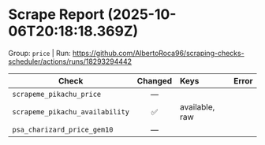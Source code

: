 # Scrape Report (2025-10-06T20:18:18.369Z)

Group: `price`  |  Run: https://github.com/AlbertoRoca96/scraping-checks-scheduler/actions/runs/18293294442

| Check | Changed | Keys | Error |
|---|:---:|:--|:--|
| `scrapeme_pikachu_price` | — |  |  |
| `scrapeme_pikachu_availability` | ✅ | available, raw |  |
| `psa_charizard_price_gem10` | — |  |  |
